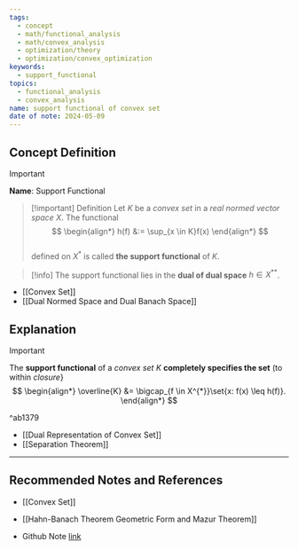 ```yaml
---
tags:
  - concept
  - math/functional_analysis
  - math/convex_analysis
  - optimization/theory
  - optimization/convex_optimization
keywords:
  - support_functional
topics:
  - functional_analysis
  - convex_analysis
name: support functional of convex set
date of note: 2024-05-09
---
```


## Concept Definition

>[!important]
>**Name**:   Support Functional

>[!important] Definition
>Let $K$ be a *convex set* in a *real normed vector space* $X$. The functional
>$$
> \begin{align*}
> h(f) &:= \sup_{x \in K}f(x)
> \end{align*}
>$$  
>defined on $X^{*}$ is called **the support functional** of $K$. 

>[!info]
>The support functional  lies in the **dual of dual space** $h \in X^{**}$.

- [[Convex Set]]
- [[Dual Normed Space and Dual Banach Space]]

## Explanation

>[!important]
>The **support functional** of a *convex set* $K$ **completely specifies the set** (to within *closure*}
>$$
> \begin{align*}
> \overline{K} &= \bigcap_{f \in X^{*}}\set{x: f(x) \leq h(f)}.
> \end{align*}
>$$ 

^ab1379

- [[Dual Representation of Convex Set]]
- [[Separation Theorem]]



-----------
##  Recommended Notes and References

- [[Convex Set]]
- [[Hahn-Banach Theorem Geometric Form and Mazur Theorem]]


- Github Note [link](https://github.com/TianpeiLuke/SelfStudyNotes/tree/master/self-study/probability_and_measure_theory)